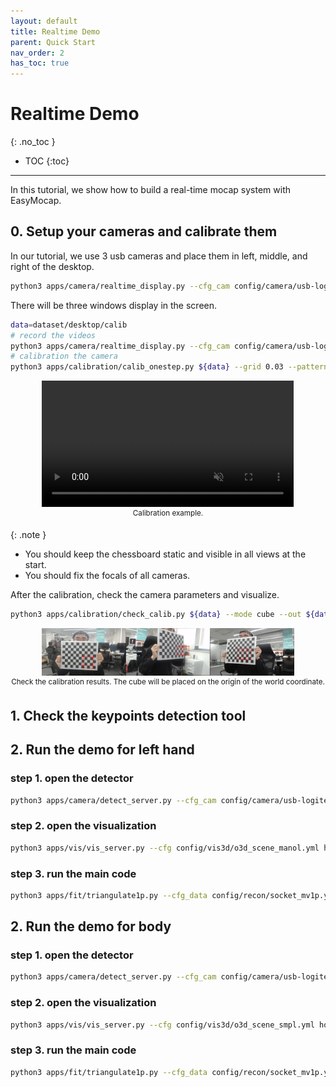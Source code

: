 ```yaml
---
layout: default
title: Realtime Demo
parent: Quick Start
nav_order: 2
has_toc: true
---
```


# Realtime Demo
{: .no_toc }

- TOC
{:toc}
---

In this tutorial, we show how to build a real-time mocap system with EasyMocap.

## 0. Setup your cameras and calibrate them

In our tutorial, we use 3 usb cameras and place them in left, middle, and right of the desktop.

```bash
python3 apps/camera/realtime_display.py --cfg_cam config/camera/usb-logitech.yml --display
```

There will be three windows display in the screen.

```bash
data=dataset/desktop/calib
# record the videos
python3 apps/camera/realtime_display.py --cfg_cam config/camera/usb-logitech.yml --display --num 1800 --out ${data}
# calibration the camera
python3 apps/calibration/calib_onestep.py ${data} --grid 0.03 --pattern 11,8
```

<div align="center">
    <video width="80%" playsinline="" autoplay="autoplay" loop="loop" preload="" muted=""><source src="../videos/desktop-calib.mp4" type="video/mp4">
    </video>
    <br>
    <sup>Calibration example.</sup>
</div>

{: .note }
- You should keep the chessboard static and visible in all views at the start.
- You should fix the focals of all cameras.

After the calibration, check the camera parameters and visualize.

```bash
python3 apps/calibration/check_calib.py ${data} --mode cube --out ${data} --grid_step 0.1 --write --show
```

<div align="center">
    <img src="../images/calib/desktop_calib_cube.jpg" width="80%">
    <br>
    <sup>Check the calibration results. The cube will be placed on the origin of the world coordinate.</sup>
</div>

## 1. Check the keypoints detection tool

## 2. Run the demo for left hand

### step 1. open the detector

```bash
python3 apps/camera/detect_server.py --cfg_cam config/camera/usb-logitech.yml --host 0.0.0.0:8888 --cfg_det config/camera/mediapipe-hand.yml --opt_cam args.params ${data}
```

### step 2. open the visualization

```bash
python3 apps/vis/vis_server.py --cfg config/vis3d/o3d_scene_manol.yml host 0.0.0.0 port 9999 block True
```

### step 3. run the main code

```bash
python3 apps/fit/triangulate1p.py --cfg_data config/recon/socket_mv1p.yml --cfg_exp config/recon/fit_manol.yml --vis3d localhost:9999 --det2d localhost:8888
```

## 2. Run the demo for body

### step 1. open the detector

```bash
python3 apps/camera/detect_server.py --cfg_cam config/camera/usb-logitech.yml --host 0.0.0.0:8888 --cfg_det config/camera/mediapipe-body.yml --opt_cam args.params ${data}
```

### step 2. open the visualization

```bash
python3 apps/vis/vis_server.py --cfg config/vis3d/o3d_scene_smpl.yml host 0.0.0.0 port 9999 block True
```

### step 3. run the main code

```bash
python3 apps/fit/triangulate1p.py --cfg_data config/recon/socket_mv1p.yml --cfg_exp config/recon/fit_smpl.yml --vis3d localhost:9999 --det2d localhost:8888
```
